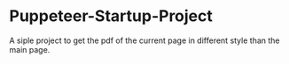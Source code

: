 # Puppeteer-Startup-Project
A siple project to get the pdf of the current page in different style than the main page.
